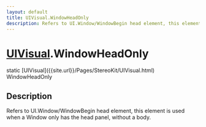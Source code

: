 ```yaml
---
layout: default
title: UIVisual.WindowHeadOnly
description: Refers to UI.Window/WindowBegin head element, this element is used when a Window only has the head panel, without a body.
---
```

# [UIVisual]({{site.url}}/Pages/StereoKit/UIVisual.html).WindowHeadOnly

<div class='signature' markdown='1'>
static [UIVisual]({{site.url}}/Pages/StereoKit/UIVisual.html) WindowHeadOnly
</div>

## Description
Refers to UI.Window/WindowBegin head element, this element
is used when a Window only has the head panel, without a body.

